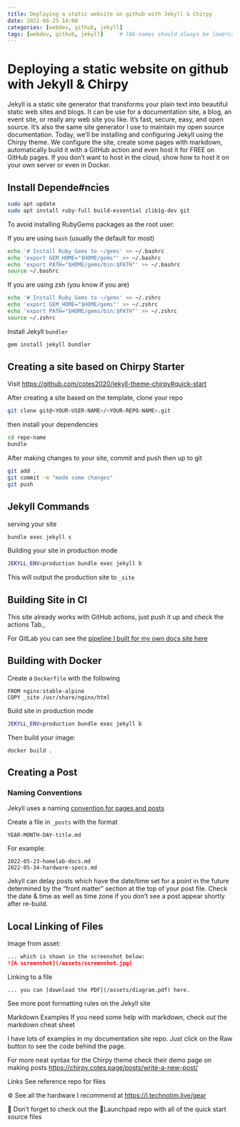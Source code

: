 ```yaml
---
title: Deploying a static website on github with Jekyll & Chirpy
date: 2022-06-25 14:00
categories: [webdev, github, jekyll]
tags: [webdev, github, jekyll]     # TAG names should always be lowercase
---
```


# Deploying a static website on github with Jekyll & Chirpy

Jekyll is a static site generator that transforms your plain text into beautiful static web sites and blogs. It can be use for a documentation site, a blog, an event site, or really any web site you like. It’s fast, secure, easy, and open source. It’s also the same site generator I use to maintain my open source documentation. Today, we’ll be installing and configuring Jekyll using the Chirpy theme. We configure the site, create some pages with markdown, automatically build it with a GitHub action and even host it for FREE on GitHub pages. If you don’t want to host in the cloud, show how to host it on your own server or even in Docker.

## Install Depende#ncies
```bash
sudo apt update
sudo apt install ruby-full build-essential zlib1g-dev git
```
To avoid installing RubyGems packages as the root user:

If you are using ``bash`` (usually the default for most)
```bash
echo '# Install Ruby Gems to ~/gems' >> ~/.bashrc
echo 'export GEM_HOME="$HOME/gems"' >> ~/.bashrc
echo 'export PATH="$HOME/gems/bin:$PATH"' >> ~/.bashrc
source ~/.bashrc
```
If you are using zsh (you know if you are)
```bash
echo '# Install Ruby Gems to ~/gems' >> ~/.zshrc
echo 'export GEM_HOME="$HOME/gems"' >> ~/.zshrc
echo 'export PATH="$HOME/gems/bin:$PATH"' >> ~/.zshrc
source ~/.zshrc
```
Install Jekyll ``bundler``
```bash
gem install jekyll bundler
```
## Creating a site based on Chirpy Starter
Visit https://github.com/cotes2020/jekyll-theme-chirpy#quick-start

After creating a site based on the template, clone your repo

```bash
git clone git@<YOUR-USER-NAME>/<YOUR-REPO-NAME>.git
```
then install your dependencies
```bash
cd repo-name
bundle
```
After making changes to your site, commit and push then up to git

```bash
git add .
git commit -m "made some changes"
git push
```
## Jekyll Commands
serving your site
```bash
bundle exec jekyll s
```
Building your site in production mode
```bash
JEKYLL_ENV=production bundle exec jekyll b
```
This will output the production site to ``_site``

## Building Site in CI
This site already works with GitHub actions, just push it up and check the actions Tab.,

For GitLab you can see the [pipeline I built for my own docs site here](https://github.com/techno-tim/techno-tim.github.io/blob/master/.gitlab-ci.yml#L18)

## Building with Docker
Create a ``Dockerfile`` with the following

```docker
FROM nginx:stable-alpine
COPY _site /usr/share/nginx/html
```
Build site in production mode
```bash
JEKYLL_ENV=production bundle exec jekyll b
```
Then build your image:

``docker build .``

## Creating a Post
### Naming Conventions
Jekyll uses a naming [convention for pages and posts](https://jekyllrb.com/docs/posts/)

Create a file in ``_posts`` with the format

```
YEAR-MONTH-DAY-title.md
```

For example:
```
2022-05-23-homelab-docs.md
2022-05-34-hardware-specs.md
```
Jekyll can delay posts which have the date/time set for a point in the future determined by the “front matter” section at the top of your post file. Check the date & time as well as time zone if you don’t see a post appear shortly after re-build.

## Local Linking of Files
Image from asset:
```markdown
... which is shown in the screenshot below:
![A screenshot](/assets/screenshot.jpg)
```
Linking to a file
```
... you can [download the PDF](/assets/diagram.pdf) here.
```
See more post formatting rules on the Jekyll site

Markdown Examples
If you need some help with markdown, check out the markdown cheat sheet

I have lots of examples in my documentation site repo. Just click on the Raw button to see the code behind the page.

For more neat syntax for the Chirpy theme check their demo page on making posts https://chirpy.cotes.page/posts/write-a-new-post/

Links
See reference repo for files

⚙️ See all the hardware I recommend at https://l.technotim.live/gear

🚀 Don’t forget to check out the 🚀Launchpad repo with all of the quick start source files